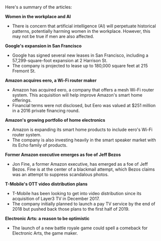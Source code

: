 Here's a summary of the articles:

**Women in the workplace and AI**

* There is concern that artificial intelligence (AI) will perpetuate historical patterns, potentially harming women in the workplace. However, this may not be true if men are also affected.

**Google's expansion in San Francisco**

* Google has signed several new leases in San Francisco, including a 57,299-square-foot expansion at 2 Harrison St.
* The company is projected to lease up to 180,000 square feet at 215 Fremont St.

**Amazon acquires eero, a Wi-Fi router maker**

* Amazon has acquired eero, a company that offers a mesh Wi-Fi router system. This acquisition will help improve Amazon's smart home offerings.
* Financial terms were not disclosed, but Eero was valued at $251 million in a 2016 private financing round.

**Amazon's growing portfolio of home electronics**

* Amazon is expanding its smart home products to include eero's Wi-Fi router system.
* The company is also investing heavily in the smart speaker market with its Echo family of products.

**Former Amazon executive emerges as foe of Jeff Bezos**

* Jon Fine, a former Amazon executive, has emerged as a foe of Jeff Bezos. Fine is at the center of a blackmail attempt, which Bezos claims was an attempt to suppress scandalous photos.

**T-Mobile's OTT video distribution plans**

* T-Mobile has been looking to get into video distribution since its acquisition of Layer3 TV in December 2017.
* The company initially planned to launch a pay TV service by the end of 2018 but pushed back those plans to the first half of 2019.

**Electronic Arts: a reason to be optimistic**

* The launch of a new battle royale game could spell a comeback for Electronic Arts, the game maker.